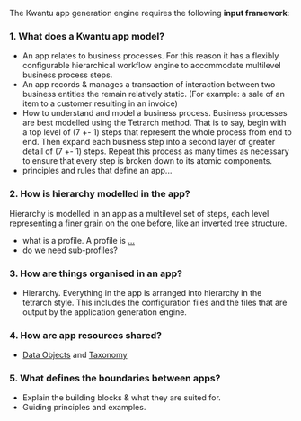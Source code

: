 The Kwantu app generation engine requires the following **input framework**:

### 1. What does a Kwantu app model?
* An app relates to business processes.   For this reason it has a flexibly configurable hierarchical workflow engine to accommodate multilevel business process steps. 
* An app records & manages a transaction of interaction between two business entities the remain relatively static. (For example: a sale of an item to a customer resulting in an invoice)
* How to understand and model a business process.   Business processes are best modelled using the Tetrarch method.   That is to say, begin with a top level of (7 +- 1) steps that represent the whole process from end to end.   Then expand each business step into a second layer of greater detail of (7 +- 1) steps.  Repeat this process as many times as necessary to ensure that every step is broken down to its atomic components. 
* principles and rules that define an app...

### 2. How is hierarchy modelled in the app?   
Hierarchy is modelled in an app as a multilevel set of steps, each level representing a finer grain on the one before, like an inverted tree structure.
* what is a profile.   A profile is [...]()
* do we need sub-profiles?

### 3. How are things organised in an app?
* Hierarchy. Everything in the app is arranged into hierarchy in the tetrarch style. This includes the configuration files and the files that are output by the application generation engine.

### 4. How are app resources shared?
* [Data Objects](https://github.com/kwantu/platformconfiguration/wiki/Data-Objects) and [Taxonomy](https://github.com/kwantu/platformconfiguration/wiki/Taxonomies)

### 5. What defines the boundaries between apps?
* Explain the building blocks  & what they are suited for.
* Guiding principles and examples.